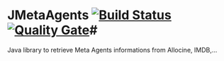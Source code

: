 # JMetaAgents [![Build Status](https://travis-ci.org/welle/JMetaAgents.svg?branch=master)](https://travis-ci.org/welle/JMetaAgents) [![Quality Gate](https://sonarcloud.io/api/badges/gate?key=JMetaAgents)](https://sonarcloud.io/dashboard/index/JMetaAgents)#

Java library to retrieve Meta Agents informations from Allocine, IMDB,...
